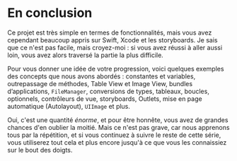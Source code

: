 # En conclusion

Ce projet est très simple en termes de fonctionnalités, mais vous avez cependant beaucoup appris sur Swift, Xcode et les storyboards. Je sais que ce n'est pas facile, mais croyez-moi : si vous avez réussi à aller aussi loin, vous avez alors traversé la partie la plus difficile.

Pour vous donner une idée de votre progression, voici quelques exemples des concepts que nous avons abordés : constantes et variables, outrepassage de méthodes, Table View et Image View, bundles d’applications, `FileManager`, conversions de types, tableaux, boucles, optionnels, contrôleurs de vue, storyboards, Outlets, mise en page automatique (Autolayout), `UIImage` et plus.

Oui, c'est une quantité *énorme*, et pour être honnête, vous avez de grandes chances d'en oublier la moitié. Mais ce n'est pas grave, car nous apprenons tous par la répétition, et si vous continuez à suivre le reste de cette série, vous utiliserez tout cela et plus encore jusqu'à ce que vous les connaissiez sur le bout des doigts.
